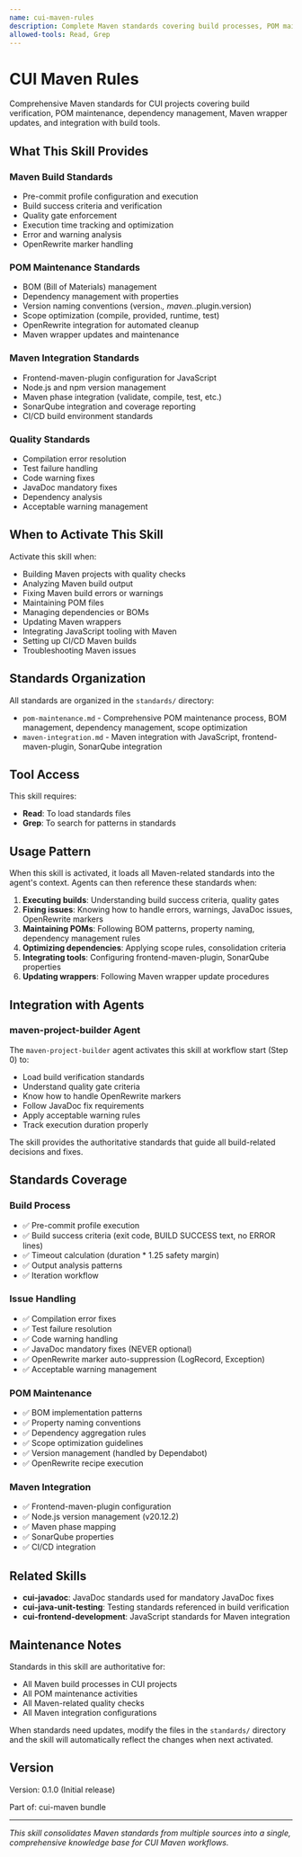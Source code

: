 ```yaml
---
name: cui-maven-rules
description: Complete Maven standards covering build processes, POM maintenance, dependency management, and Maven integration for CUI projects
allowed-tools: Read, Grep
---
```


# CUI Maven Rules

Comprehensive Maven standards for CUI projects covering build verification, POM maintenance, dependency management, Maven wrapper updates, and integration with build tools.

## What This Skill Provides

### Maven Build Standards
- Pre-commit profile configuration and execution
- Build success criteria and verification
- Quality gate enforcement
- Execution time tracking and optimization
- Error and warning analysis
- OpenRewrite marker handling

### POM Maintenance Standards
- BOM (Bill of Materials) management
- Dependency management with properties
- Version naming conventions (version.*, maven.*.plugin.version)
- Scope optimization (compile, provided, runtime, test)
- OpenRewrite integration for automated cleanup
- Maven wrapper updates and maintenance

### Maven Integration Standards
- Frontend-maven-plugin configuration for JavaScript
- Node.js and npm version management
- Maven phase integration (validate, compile, test, etc.)
- SonarQube integration and coverage reporting
- CI/CD build environment standards

### Quality Standards
- Compilation error resolution
- Test failure handling
- Code warning fixes
- JavaDoc mandatory fixes
- Dependency analysis
- Acceptable warning management

## When to Activate This Skill

Activate this skill when:
- Building Maven projects with quality checks
- Analyzing Maven build output
- Fixing Maven build errors or warnings
- Maintaining POM files
- Managing dependencies or BOMs
- Updating Maven wrappers
- Integrating JavaScript tooling with Maven
- Setting up CI/CD Maven builds
- Troubleshooting Maven issues

## Standards Organization

All standards are organized in the `standards/` directory:

- `pom-maintenance.md` - Comprehensive POM maintenance process, BOM management, dependency management, scope optimization
- `maven-integration.md` - Maven integration with JavaScript, frontend-maven-plugin, SonarQube integration

## Tool Access

This skill requires:
- **Read**: To load standards files
- **Grep**: To search for patterns in standards

## Usage Pattern

When this skill is activated, it loads all Maven-related standards into the agent's context. Agents can then reference these standards when:

1. **Executing builds**: Understanding build success criteria, quality gates
2. **Fixing issues**: Knowing how to handle errors, warnings, JavaDoc issues, OpenRewrite markers
3. **Maintaining POMs**: Following BOM patterns, property naming, dependency management rules
4. **Optimizing dependencies**: Applying scope rules, consolidation criteria
5. **Integrating tools**: Configuring frontend-maven-plugin, SonarQube properties
6. **Updating wrappers**: Following Maven wrapper update procedures

## Integration with Agents

### maven-project-builder Agent

The `maven-project-builder` agent activates this skill at workflow start (Step 0) to:
- Load build verification standards
- Understand quality gate criteria
- Know how to handle OpenRewrite markers
- Follow JavaDoc fix requirements
- Apply acceptable warning rules
- Track execution duration properly

The skill provides the authoritative standards that guide all build-related decisions and fixes.

## Standards Coverage

### Build Process
- ✅ Pre-commit profile execution
- ✅ Build success criteria (exit code, BUILD SUCCESS text, no ERROR lines)
- ✅ Timeout calculation (duration * 1.25 safety margin)
- ✅ Output analysis patterns
- ✅ Iteration workflow

### Issue Handling
- ✅ Compilation error fixes
- ✅ Test failure resolution
- ✅ Code warning handling
- ✅ JavaDoc mandatory fixes (NEVER optional)
- ✅ OpenRewrite marker auto-suppression (LogRecord, Exception)
- ✅ Acceptable warning management

### POM Maintenance
- ✅ BOM implementation patterns
- ✅ Property naming conventions
- ✅ Dependency aggregation rules
- ✅ Scope optimization guidelines
- ✅ Version management (handled by Dependabot)
- ✅ OpenRewrite recipe execution

### Maven Integration
- ✅ Frontend-maven-plugin configuration
- ✅ Node.js version management (v20.12.2)
- ✅ Maven phase mapping
- ✅ SonarQube properties
- ✅ CI/CD integration

## Related Skills

- **cui-javadoc**: JavaDoc standards used for mandatory JavaDoc fixes
- **cui-java-unit-testing**: Testing standards referenced in build verification
- **cui-frontend-development**: JavaScript standards for Maven integration

## Maintenance Notes

Standards in this skill are authoritative for:
- All Maven build processes in CUI projects
- All POM maintenance activities
- All Maven-related quality checks
- All Maven integration configurations

When standards need updates, modify the files in the `standards/` directory and the skill will automatically reflect the changes when next activated.

## Version

Version: 0.1.0 (Initial release)

Part of: cui-maven bundle

---

*This skill consolidates Maven standards from multiple sources into a single, comprehensive knowledge base for CUI Maven workflows.*
